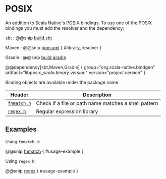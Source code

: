 # POSIX

An addition to Scala Native's [POSIX](http://www.scala-native.org/en/latest/lib/posixlib.html) bindings. To use one of the POSIX bindings you must add the resolver and the dependency:

sbt
:   @@snip [build.sbt](../resources/build.sbt)

Maven
:   @@snip [pom.xml](../resources/pom.xml) { #library_resolver }

Gradle
:   @@snip [build.gradle](../resources/build.gradle)


@@dependency[sbt,Maven,Gradle] {
  group="org.scala-native.bindgen"
  artifact="libposix_$scala.binary.version$"
  version="$project.version$"
}

Binding objects are available under the package name `

| Header               | Description
|----------------------|------------------------------------------------------|
| [`fnmatch.h`]        | Check if a file or path name matches a shell pattern
| [`regex.h`]          | Regular expression library

 [`fnmatch.h`]: http://pubs.opengroup.org/onlinepubs/9699919799/basedefs/fnmatch.h.html
 [`regex.h`]: http://pubs.opengroup.org/onlinepubs/9699919799/basedefs/regex.h.html

## Examples

Using `fnmatch.h`:

@@snip [fnmatch](../../../../bindings/posix/src/test/scala/org/scalanative/bindgen/bindings/tests/FnmatchSpec.scala) { #usage-example }

Using `regex.h`:

@@snip [regex](../../../../bindings/posix/src/test/scala/org/scalanative/bindgen/bindings/tests/RegexSpec.scala) { #usage-example }

